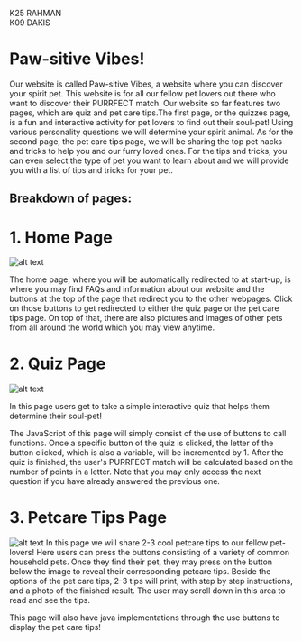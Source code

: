 K25 RAHMAN<br>
K09 DAKIS

# Paw-sitive Vibes!

Our website is called Paw-sitive Vibes, a website where you can discover your spirit pet. This website is for all our fellow pet lovers out there who want to discover their PURRFECT match. Our website so far features two pages, which are quiz and pet care tips.The first page, or the quizzes page, is a fun and interactive activity for pet lovers to find out their soul-pet! Using various personality questions we will determine your spirit animal. As for the second page, the pet care tips page, we will be sharing the top pet hacks and tricks to help you and our furry loved ones. For the tips and tricks, you can even select the type of pet you want to learn about and we will provide you with a list of tips and tricks for your pet.

## Breakdown of pages:

# 1. Home Page

![alt text](https://cdn.glitch.global/c36c65c3-7d27-4a0c-bb1f-d4828f6cba1b/home.png?v=1731642363897/to/img.png)

The home page, where you will be automatically redirected to at start-up, is where you may find FAQs and information about our website and the buttons at the top of the page that redirect you to the other webpages. Click on those buttons to get redirected to either the quiz page or the pet care tips page. On top of that, there are also pictures and images of other pets from all around the world which you may view anytime.

# 2. Quiz Page

![alt text](https://cdn.glitch.global/c36c65c3-7d27-4a0c-bb1f-d4828f6cba1b/b31b1f87-cd12-48c9-b146-1944f0c81867.2.png?v=1731816998269)

In this page users get to take a simple interactive quiz that helps them determine their soul-pet!

The JavaScript of this page will simply consist of the use of buttons to call functions. Once a specific button of the quiz is clicked, the letter of the button clicked, which is also a variable, will be incremented by 1. After the quiz is finished, the user's PURRFECT match will be calculated based on the number of points in a letter. Note that you may only access the next question if you have already answered the previous one.

# 3. Petcare Tips Page

![alt text](https://cdn.glitch.global/c36c65c3-7d27-4a0c-bb1f-d4828f6cba1b/5583a604-1d33-4516-b1ae-0d42c06f29f7.image.png?v=1731642762400/to/img.png)
In this page we will share 2-3 cool petcare tips to our fellow pet-lovers! Here users can press the buttons consisting of a variety of common household pets. Once they find their pet, they may press on the button below the image to reveal their corresponding petcare tips. Beside the options of the pet care tips, 2-3 tips will print, with step by step instructions, and a photo of the finished result. The user may scroll down in this area to read and see the tips. <br>

This page will also have java implementations through the use buttons to display the pet care tips!

